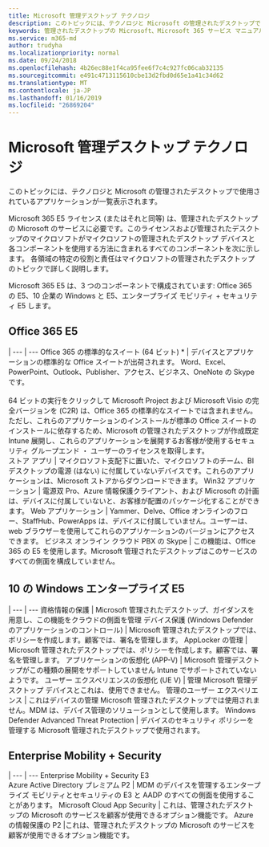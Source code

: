 ```yaml
---
title: Microsoft 管理デスクトップ テクノロジ
description: このトピックには、テクノロジと Microsoft の管理されたデスクトップで使用されているアプリケーションが一覧表示されます。
keywords: 管理されたデスクトップの Microsoft、Microsoft 365 サービス マニュアル
ms.service: m365-md
author: trudyha
ms.localizationpriority: normal
ms.date: 09/24/2018
ms.openlocfilehash: 4b26ec88e1f4ca95fee6f7c4c927fc06cab32135
ms.sourcegitcommit: e491c4713115610cbe13d2fbd0d65e1a41c34d62
ms.translationtype: MT
ms.contentlocale: ja-JP
ms.lasthandoff: 01/16/2019
ms.locfileid: "26869204"
---
```

# <a name="microsoft-managed-desktop-technologies"></a>Microsoft 管理デスクトップ テクノロジ

このトピックには、テクノロジと Microsoft の管理されたデスクトップで使用されているアプリケーションが一覧表示されます。

<!-- Microsoft 365 E5; Device as a Service -->
<!-- in O365 table, standard suite, removed this sentence "Please see the Installation of Project/Visio 64bit Click to Run Addendum for important deployment instructions. -->

Microsoft 365 E5 ライセンス (またはそれと同等) は、管理されたデスクトップの Microsoft のサービスに必要です。このライセンスおよび管理されたデスクトップのマイクロソフトがマイクロソフトの管理されたデスクトップ デバイスと各コンポーネントを使用する方法に含まれるすべてのコンポーネントを次に示します。 各領域の特定の役割と責任はマイクロソフトの管理されたデスクトップのトピックで詳しく説明します。 

Microsoft 365 E5 は、3 つのコンポーネントで構成されています: Office 365 の E5、10 企業の Windows と E5、エンタープライズ モビリティ + セキュリティ E5 します。  

## <a name="office-365-e5"></a>Office 365 E5
 |
 --- | ---
Office 365 の標準的なスイート (64 ビット) * | デバイスとアプリケーションの標準的な Office スイートが出荷されます。 Word、Excel、PowerPoint、Outlook、Publisher、アクセス、ビジネス、OneNote の Skype です。<br><br>64 ビットの実行をクリックして Microsoft Project および Microsoft Visio の完全バージョンを (C2R) は、Office 365 の標準的なスイートでは含まれません。 ただし、これらのアプリケーションのインストールが標準の Office スイートのインストールに依存するため、Microsoft の管理されたデスクトップが作成既定 Intune 展開し、これらのアプリケーションを展開するお客様が使用するセキュリティ グループエンド ・ ユーザーのライセンスを取得します。  
ストア アプリ |    マイクロソフト支配下に置いた、マイクロソフトのチーム、BI デスクトップの電源 (はない) に付属していないデバイスです。これらのアプリケーションは、Microsoft ストアからダウンロードできます。
Win32 アプリケーション |    電源双 Pro、Azure 情報保護クライアント、および Microsoft の計画は、デバイスに付属していないと、お客様が配置のパッケージ化することができます。 
Web アプリケーション |  Yammer、Delve、Office オンラインのフロー、StaffHub、PowerApps は、デバイスに付属していません。ユーザーは、web ブラウザーを使用してこれらのアプリケーションのバージョンにアクセスできます。
ビジネス オンライン クラウド PBX の Skype | この機能は、Office 365 の E5 を使用します。Microsoft 管理されたデスクトップはこのサービスのすべての側面を構成していません。

## <a name="windows-10-enterprise-e5"></a>10 の Windows エンタープライズ E5

 |
 --- | ---
資格情報の保護 |  Microsoft 管理されたデスクトップ、ガイダンスを用意し、この機能をクラウドの側面を管理
デバイス保護 (Windows Defender のアプリケーションのコントロール) | Microsoft 管理されたデスクトップでは、ポリシーを作成します。顧客では、署名を管理します。
AppLocker の管理 |  Microsoft 管理されたデスクトップでは、ポリシーを作成します。顧客では、署名を管理します。
アプリケーションの仮想化 (APP-V) |    Microsoft 管理デスクトップがこの種類の展開をサポートしていません Intune でサポートされていないようです。
ユーザー エクスペリエンスの仮想化 (UE V) | 管理 Microsoft 管理デスクトップ デバイスとこれは、使用できません。
管理のユーザー エクスペリエンス  | これはデバイスの管理 Microsoft 管理されたデスクトップでは使用されません。MDM は、デバイス管理のソリューションとして使用します。
Windows Defender Advanced Threat Protection |   デバイスのセキュリティ ポリシーを管理する Microsoft 管理されたデスクトップで使用されます。 

## <a name="enterprise-mobility--security"></a>Enterprise Mobility + Security 

 |
 --- | ---
Enterprise Mobility + Security E3<br>Azure Active Directory プレミアム P2 |    MDM のデバイスを管理するエンタープライズ モビリティとセキュリティの E3 と AADP のすべての側面を使用することがあります。
Microsoft Cloud App Security |  これは、管理されたデスクトップの Microsoft のサービスを顧客が使用できるオプション機能です。
Azure の情報保護の P2  |これは、管理されたデスクトップの Microsoft のサービスを顧客が使用できるオプション機能です。
